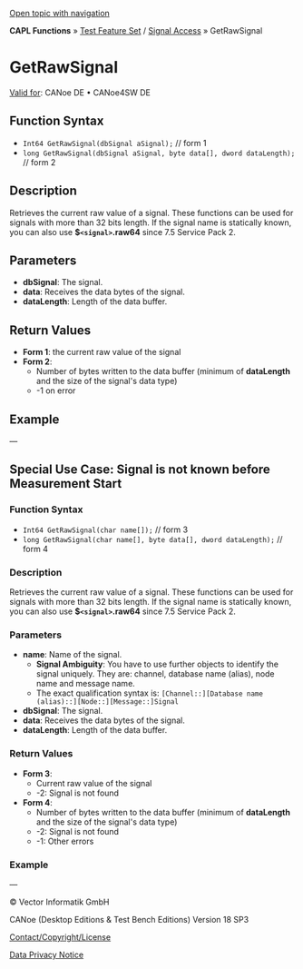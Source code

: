 [Open topic with navigation](../../../../../CANoeDEFamily.htm#Topics/CAPLFunctions/Test/Functions/CAPLfunctionGetRawSignal.md)

**CAPL Functions** » [Test Feature Set](../CAPLfunctionsTFSOverview.md) / [Signal Access](../../SignalAccess/CAPLfunctionsSignalAccessOverview.md) » GetRawSignal

# GetRawSignal

[Valid for](../../../Shared/FeatureAvailability.md): CANoe DE • CANoe4SW DE

## Function Syntax

- `Int64 GetRawSignal(dbSignal aSignal);` // form 1
- `long GetRawSignal(dbSignal aSignal, byte data[], dword dataLength);` // form 2

## Description

Retrieves the current raw value of a signal. These functions can be used for signals with more than 32 bits length. If the signal name is statically known, you can also use **$`<signal>`.raw64** since 7.5 Service Pack 2.

## Parameters

- **dbSignal**: The signal.
- **data**: Receives the data bytes of the signal.
- **dataLength**: Length of the data buffer.

## Return Values

- **Form 1**: the current raw value of the signal
- **Form 2**:
  - Number of bytes written to the data buffer (minimum of **dataLength** and the size of the signal's data type)
  - -1 on error

## Example

—

## Special Use Case: Signal is not known before Measurement Start

### Function Syntax

- `Int64 GetRawSignal(char name[]);` // form 3
- `long GetRawSignal(char name[], byte data[], dword dataLength);` // form 4

### Description

Retrieves the current raw value of a signal. These functions can be used for signals with more than 32 bits length. If the signal name is statically known, you can also use **$`<signal>`.raw64** since 7.5 Service Pack 2.

### Parameters

- **name**: Name of the signal.
  - **Signal Ambiguity**: You have to use further objects to identify the signal uniquely. They are: channel, database name (alias), node name and message name.
  - The exact qualification syntax is: `[Channel::][Database name (alias)::][Node::][Message::]Signal`
- **dbSignal**: The signal.
- **data**: Receives the data bytes of the signal.
- **dataLength**: Length of the data buffer.

### Return Values

- **Form 3**:
  - Current raw value of the signal
  - -2: Signal is not found
- **Form 4**:
  - Number of bytes written to the data buffer (minimum of **dataLength** and the size of the signal's data type)
  - -2: Signal is not found
  - -1: Other errors

### Example

—

© Vector Informatik GmbH

CANoe (Desktop Editions & Test Bench Editions) Version 18 SP3

[Contact/Copyright/License](../../../Shared/ContactCopyrightLicense.md)

[Data Privacy Notice](https://www.vector.com/int/en/company/get-info/privacy-policy/)
